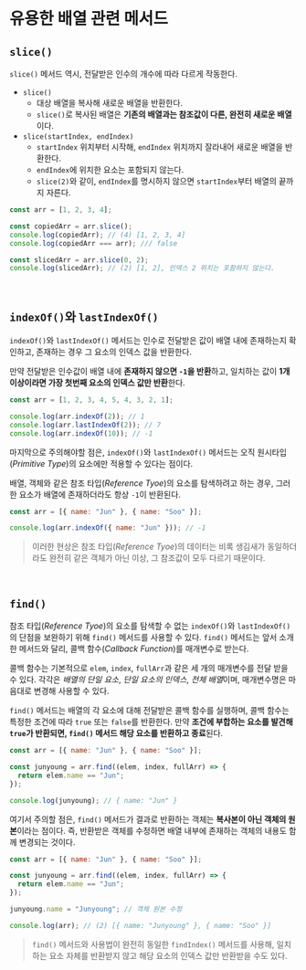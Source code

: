 # 유용한 배열 관련 메서드

## `slice()`

`slice()` 메서드 역시, 전달받은 인수의 개수에 따라 다르게 작동한다.

- `slice()`
  - 대상 배열을 복사해 새로운 배열을 반환한다.
  - `slice()`로 복사된 배열은 **기존의 배열과는 참조값이 다른, 완전히 새로운 배열**이다.
- `slice(startIndex, endIndex)`
  - `startIndex` 위치부터 시작해, `endIndex` 위치까지 잘라내어 새로운 배열을 반환한다.
  - `endIndex`에 위치한 요소는 포함되지 않는다.
  - `slice(2)`와 같이, `endIndex`를 명시하지 않으면 `startIndex`부터 배열의 끝까지 자른다.

```javascript
const arr = [1, 2, 3, 4];

const copiedArr = arr.slice();
console.log(copiedArr); // (4) [1, 2, 3, 4]
console.log(copiedArr === arr); /// false

const slicedArr = arr.slice(0, 2);
console.log(slicedArr); // (2) [1, 2], 인덱스 2 위치는 포함하지 않는다.
```

<br>

## `indexOf()`와 `lastIndexOf()`

`indexOf()`와 `lastIndexOf()` 메서드는 인수로 전달받은 값이 배열 내에 존재하는지 확인하고, 존재하는 경우 그 요소의 인덱스 값을 반환한다.

만약 전달받은 인수값이 배열 내에 **존재하지 않으면 `-1`을 반환**하고, 일치하는 값이 **1개 이상이라면 가장 첫번째 요소의 인덱스 값만 반환**한다.

```javascript
const arr = [1, 2, 3, 4, 5, 4, 3, 2, 1];

console.log(arr.indexOf(2)); // 1
console.log(arr.lastIndexOf(2)); // 7
console.log(arr.indexOf(10)); // -1
```

마지막으로 주의해야할 점은, `indexOf()`와 `lastIndexOf()` 메서드는 오직 원시타입(_Primitive Type_)의 요소에만 적용할 수 있다는 점이다.

배열, 객체와 같은 참조 타입(_Reference Tyoe_)의 요소를 탐색하려고 하는 경우, 그러한 요소가 배열에 존재하더라도 항상 `-1`이 반환된다.

```javascript
const arr = [{ name: "Jun" }, { name: "Soo" }];

console.log(arr.indexOf({ name: "Jun" })); // -1
```

> 이러한 현상은 참조 타입(_Reference Tyoe_)의 데이터는 비록 생김새가 동일하더라도 완전히 같은 객체가 아닌 이상, 그 참조값이 모두 다르기 때문이다.

<br>

## `find()`

참조 타입(_Reference Tyoe_)의 요소를 탐색할 수 없는 `indexOf()`와 `lastIndexOf()`의 단점을 보완하기 위해 `find()` 메서드를 사용할 수 있다. `find()` 메서드는 앞서 소개한 메서드와 달리, 콜백 함수(_Callback Function_)를 매개변수로 받는다.

콜백 함수는 기본적으로 `elem`, `index`, `fullArr`과 같은 세 개의 매개변수를 전달 받을 수 있다. 각각은 _배열의 단일 요소_, _단일 요소의 인덱스_, *전체 배열*이며, 매개변수명은 마음대로 변경해 사용할 수 있다.

`find()` 메서드는 배열의 각 요소에 대해 전달받은 콜백 함수를 실행하며, 콜백 함수는 특정한 조건에 따라 `true` 또는 `false`를 반환한다. 만약 **조건에 부합하는 요소를 발견해 `true`가 반환되면, `find()` 메서드 해당 요소를 반환하고 종료**된다.

```javascript
const arr = [{ name: "Jun" }, { name: "Soo" }];

const junyoung = arr.find((elem, index, fullArr) => {
  return elem.name == "Jun";
});

console.log(junyoung); // { name: "Jun" }
```

여기서 주의할 점은, `find()` 메서드가 결과로 반환하는 객체는 **복사본이 아닌 객체의 원본**이라는 점이다. 즉, 반환받은 객체를 수정하면 배열 내부에 존재하는 객체의 내용도 함께 변경되는 것이다.

```javascript
const arr = [{ name: "Jun" }, { name: "Soo" }];

const junyoung = arr.find((elem, index, fullArr) => {
  return elem.name == "Jun";
});

junyoung.name = "Junyoung"; // 객체 원본 수정

console.log(arr); // (2) [{ name: "Junyoung" }, { name: "Soo" }]
```

> `find()` 메서드와 사용법이 완전히 동일한 `findIndex()` 메서드를 사용해, 일치하는 요소 자체를 반환받지 않고 해당 요소의 인덱스 값만 반환받을 수도 있다.
